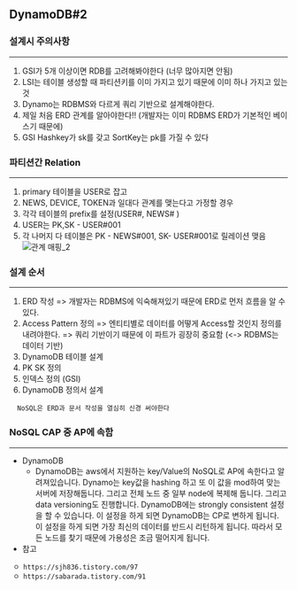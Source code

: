 ## DynamoDB#2

### 설계시 주의사항 
---
  1. GSI가 5개 이상이면 RDB를 고려해봐야한다 (너무 많아지면 안됨) 
  2. LSI는 테이블 생성할 때 파티션키를 이미 가지고 있기 때문에 이미 하나 가지고 있는 것
  3. Dynamo는 RDBMS와 다르게 쿼리 기반으로 설계해야한다.
  4. 제일 처음 ERD 관계를 알아야한다!! (개발자는 이미 RDBMS ERD가 기본적인 베이스기 때문에)
  5. GSI Hashkey가 sk를 갖고 SortKey는 pk를 가질 수 있다


### 파티션간 Relation
---
  1. primary 테이블을 USER로 잡고 
  2. NEWS, DEVICE, TOKEN과 일대다 관계를 맺는다고 가정할 경우
  3. 각각 테이블의 prefix를 설정(USER#, NEWS# )
  4. USER는 PK,SK - USER#001
  5. 각 나머지 다 테이블은 PK - NEWS#001, SK- USER#001로 릴레이션 맺음
  ![관계 매핑_2](https://user-images.githubusercontent.com/76584547/141109756-c1186ab9-0477-40a0-a7e8-e8f6fa732325.png)


### 설계 순서
---
1. ERD 작성 
  => 개발자는 RDBMS에 익숙해져있기 때문에 ERD로 먼저 흐름을 알 수 있다.
2. Access Pattern 정의 
  => 엔티티별로 데이터를 어떻게 Access할 것인지 정의를 내려야한다.
  => 쿼리 기반이기 때문에 이 파트가 굉장히 중요함 (<-> RDBMS는 데이터 기반)
3. DynamoDB 테이블 설계
4. PK SK 정의
5. 인덱스 정의 (GSI)
6. DynamoDB 정의서 설계

```
  NoSQL은 ERD과 문서 작성을 열심히 신경 써야한다
```

### NoSQL CAP 중 AP에 속함
---
 + DynamoDB
    + DynamoDB는 aws에서 지원하는 key/Value의 NoSQL로 AP에 속한다고 알려져있습니다. Dynamo는 key값을 hashing 하고 또 이 값을 mod하여 맞는 서버에 저장해둡니다. 그리고 전체 노드 중 일부 node에 복제해 둡니다. 그리고 data versioning도 진행합니다. DynamoDB에는 strongly consistent 설정을 할 수 있습니다. 이 설정을 하게 되면 DynamoDB는 CP로 변하게 됩니다. 이 설정을 하게 되면 가장 최신의 데이터를 반드시 리턴하게 됩니다. 따라서 모든 노드를 찾기 때문에 가용성은 조금 떨어지게 됩니다.
 + 참고
 ```
  ㅇ https://sjh836.tistory.com/97
  ㅇ https://sabarada.tistory.com/91
 ```
